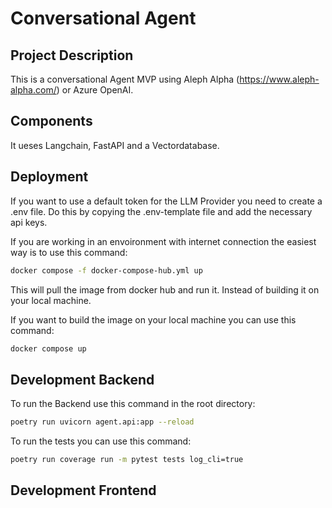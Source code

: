 # Conversational Agent


## Project Description
This is a conversational Agent MVP using Aleph Alpha (https://www.aleph-alpha.com/) or Azure OpenAI.

## Components
It ueses Langchain, FastAPI and a Vectordatabase.

## Deployment
If you want to use a default token for the LLM Provider you need to create a .env file. Do this by copying the .env-template file and add the necessary api keys.


If you are working in an envoironment with internet connection the easiest way is to use this command:
```bash
docker compose -f docker-compose-hub.yml up
```

This will pull the image from docker hub and run it. Instead of building it on your local machine.

If you want to build the image on your local machine you can use this command:
```bash
docker compose up
```

## Development Backend

To run the Backend use this command in the root directory:

```bash
poetry run uvicorn agent.api:app --reload
```

To run the tests you can use this command:

```bash
poetry run coverage run -m pytest tests log_cli=true
```

## Development Frontend
